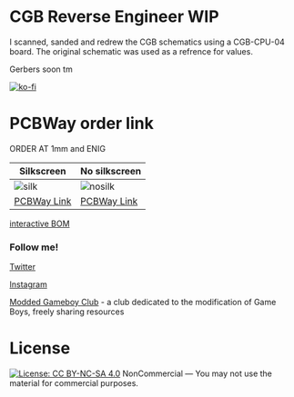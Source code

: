 # CGB Reverse Engineer WIP
I scanned, sanded and redrew the CGB schematics using a CGB-CPU-04 board. The original schematic was used as a refrence for values.

Gerbers soon tm

[![ko-fi](https://ko-fi.com/img/githubbutton_sm.svg)](https://ko-fi.com/L4L12T33R)
# PCBWay order link


ORDER AT 1mm and ENIG 

| Silkscreen | No silkscreen |
|-------------| -----|
| ![silk](https://github.com/nataliethenerd/CGB_ReverseEngineer/assets/79350460/483a3ae8-e76e-4e23-bd82-93de4a20f5ee) | ![nosilk](https://github.com/nataliethenerd/CGB_ReverseEngineer/assets/79350460/ff3849c8-90b7-4123-888c-cb39b91dcc1b) |
| [PCBWay Link](https://www.pcbway.com/project/shareproject/Replacement_Game_Boy_Color_PCB_76fc2991.html)      | [PCBWay Link](https://www.pcbway.com/project/shareproject/Replacement_Game_Boy_Color_PCB_8a4feba1.html)   |



[interactive BOM](https://nataliethenerd.github.io/cgb.html)

### Follow me!
[Twitter](https://twitter.com/natalie_thenerd)

[Instagram](https://www.instagram.com/natalie.thenerd/)

[Modded Gameboy Club](https://moddedgameboy.club/) - a club dedicated to the modification of Game Boys, freely sharing resources
# License

 [![License: CC BY-NC-SA 4.0](https://licensebuttons.net/l/by-nc-sa/4.0/80x15.png)](https://creativecommons.org/licenses/by-nc-sa/4.0/)
NonCommercial — You may not use the material for commercial purposes.


